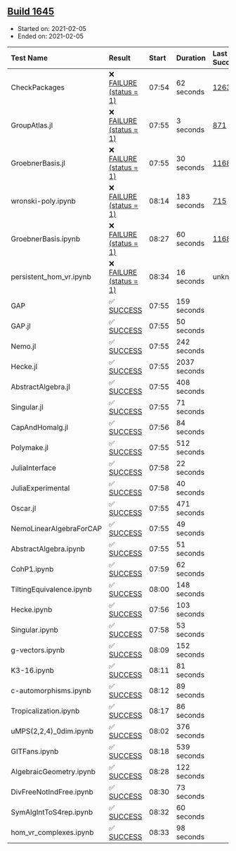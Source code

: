 ## [Build 1645](https://oscarci.mathematik.uni-kl.de/job/oscar-stable/1645/)

* Started on: 2021-02-05
* Ended on: 2021-02-05

| Test Name    | Result | Start | Duration | Last Success | First Failure |
|:-------------|:-------|:------|:---------|:-------------|:--------------|
| CheckPackages | ❌ [FAILURE (status = 1)](https://oscarci.mathematik.uni-kl.de/job/oscar-stable/1645/artifact/logs/build-1645/CheckPackages.log) | 07:54 | 62 seconds | [1263](https://oscarci.mathematik.uni-kl.de/job/oscar-stable/1263/) | [1264](https://oscarci.mathematik.uni-kl.de/job/oscar-stable/1264/) |
| GroupAtlas.jl | ❌ [FAILURE (status = 1)](https://oscarci.mathematik.uni-kl.de/job/oscar-stable/1645/artifact/logs/build-1645/GroupAtlas.jl.log) | 07:55 | 3 seconds | [871](https://oscarci.mathematik.uni-kl.de/job/oscar-stable/871/) | [872](https://oscarci.mathematik.uni-kl.de/job/oscar-stable/872/) |
| GroebnerBasis.jl | ❌ [FAILURE (status = 1)](https://oscarci.mathematik.uni-kl.de/job/oscar-stable/1645/artifact/logs/build-1645/GroebnerBasis.jl.log) | 07:55 | 30 seconds | [1168](https://oscarci.mathematik.uni-kl.de/job/oscar-stable/1168/) | [1169](https://oscarci.mathematik.uni-kl.de/job/oscar-stable/1169/) |
| wronski-poly.ipynb | ❌ [FAILURE (status = 1)](https://oscarci.mathematik.uni-kl.de/job/oscar-stable/1645/artifact/logs/build-1645/wronski-poly.ipynb.log) | 08:14 | 183 seconds | [715](https://oscarci.mathematik.uni-kl.de/job/oscar-stable/715/) | [716](https://oscarci.mathematik.uni-kl.de/job/oscar-stable/716/) |
| GroebnerBasis.ipynb | ❌ [FAILURE (status = 1)](https://oscarci.mathematik.uni-kl.de/job/oscar-stable/1645/artifact/logs/build-1645/GroebnerBasis.ipynb.log) | 08:27 | 60 seconds | [1168](https://oscarci.mathematik.uni-kl.de/job/oscar-stable/1168/) | [1169](https://oscarci.mathematik.uni-kl.de/job/oscar-stable/1169/) |
| persistent_hom_vr.ipynb | ❌ [FAILURE (status = 1)](https://oscarci.mathematik.uni-kl.de/job/oscar-stable/1645/artifact/logs/build-1645/persistent_hom_vr.ipynb.log) | 08:34 | 16 seconds | unknown | unknown |
| GAP | ✅ [SUCCESS](https://oscarci.mathematik.uni-kl.de/job/oscar-stable/1645/artifact/logs/build-1645/GAP.log) | 07:55 | 159 seconds |  |  |
| GAP.jl | ✅ [SUCCESS](https://oscarci.mathematik.uni-kl.de/job/oscar-stable/1645/artifact/logs/build-1645/GAP.jl.log) | 07:55 | 50 seconds |  |  |
| Nemo.jl | ✅ [SUCCESS](https://oscarci.mathematik.uni-kl.de/job/oscar-stable/1645/artifact/logs/build-1645/Nemo.jl.log) | 07:55 | 242 seconds |  |  |
| Hecke.jl | ✅ [SUCCESS](https://oscarci.mathematik.uni-kl.de/job/oscar-stable/1645/artifact/logs/build-1645/Hecke.jl.log) | 07:55 | 2037 seconds |  |  |
| AbstractAlgebra.jl | ✅ [SUCCESS](https://oscarci.mathematik.uni-kl.de/job/oscar-stable/1645/artifact/logs/build-1645/AbstractAlgebra.jl.log) | 07:55 | 408 seconds |  |  |
| Singular.jl | ✅ [SUCCESS](https://oscarci.mathematik.uni-kl.de/job/oscar-stable/1645/artifact/logs/build-1645/Singular.jl.log) | 07:55 | 71 seconds |  |  |
| CapAndHomalg.jl | ✅ [SUCCESS](https://oscarci.mathematik.uni-kl.de/job/oscar-stable/1645/artifact/logs/build-1645/CapAndHomalg.jl.log) | 07:56 | 84 seconds |  |  |
| Polymake.jl | ✅ [SUCCESS](https://oscarci.mathematik.uni-kl.de/job/oscar-stable/1645/artifact/logs/build-1645/Polymake.jl.log) | 07:55 | 512 seconds |  |  |
| JuliaInterface | ✅ [SUCCESS](https://oscarci.mathematik.uni-kl.de/job/oscar-stable/1645/artifact/logs/build-1645/JuliaInterface.log) | 07:58 | 22 seconds |  |  |
| JuliaExperimental | ✅ [SUCCESS](https://oscarci.mathematik.uni-kl.de/job/oscar-stable/1645/artifact/logs/build-1645/JuliaExperimental.log) | 07:58 | 40 seconds |  |  |
| Oscar.jl | ✅ [SUCCESS](https://oscarci.mathematik.uni-kl.de/job/oscar-stable/1645/artifact/logs/build-1645/Oscar.jl.log) | 07:55 | 471 seconds |  |  |
| NemoLinearAlgebraForCAP | ✅ [SUCCESS](https://oscarci.mathematik.uni-kl.de/job/oscar-stable/1645/artifact/logs/build-1645/NemoLinearAlgebraForCAP.log) | 07:55 | 49 seconds |  |  |
| AbstractAlgebra.ipynb | ✅ [SUCCESS](https://oscarci.mathematik.uni-kl.de/job/oscar-stable/1645/artifact/logs/build-1645/AbstractAlgebra.ipynb.log) | 07:55 | 51 seconds |  |  |
| CohP1.ipynb | ✅ [SUCCESS](https://oscarci.mathematik.uni-kl.de/job/oscar-stable/1645/artifact/logs/build-1645/CohP1.ipynb.log) | 07:59 | 62 seconds |  |  |
| TiltingEquivalence.ipynb | ✅ [SUCCESS](https://oscarci.mathematik.uni-kl.de/job/oscar-stable/1645/artifact/logs/build-1645/TiltingEquivalence.ipynb.log) | 08:00 | 148 seconds |  |  |
| Hecke.ipynb | ✅ [SUCCESS](https://oscarci.mathematik.uni-kl.de/job/oscar-stable/1645/artifact/logs/build-1645/Hecke.ipynb.log) | 07:56 | 103 seconds |  |  |
| Singular.ipynb | ✅ [SUCCESS](https://oscarci.mathematik.uni-kl.de/job/oscar-stable/1645/artifact/logs/build-1645/Singular.ipynb.log) | 07:58 | 53 seconds |  |  |
| g-vectors.ipynb | ✅ [SUCCESS](https://oscarci.mathematik.uni-kl.de/job/oscar-stable/1645/artifact/logs/build-1645/g-vectors.ipynb.log) | 08:09 | 152 seconds |  |  |
| K3-16.ipynb | ✅ [SUCCESS](https://oscarci.mathematik.uni-kl.de/job/oscar-stable/1645/artifact/logs/build-1645/K3-16.ipynb.log) | 08:11 | 81 seconds |  |  |
| c-automorphisms.ipynb | ✅ [SUCCESS](https://oscarci.mathematik.uni-kl.de/job/oscar-stable/1645/artifact/logs/build-1645/c-automorphisms.ipynb.log) | 08:12 | 89 seconds |  |  |
| Tropicalization.ipynb | ✅ [SUCCESS](https://oscarci.mathematik.uni-kl.de/job/oscar-stable/1645/artifact/logs/build-1645/Tropicalization.ipynb.log) | 08:17 | 86 seconds |  |  |
| uMPS(2,2,4)_0dim.ipynb | ✅ [SUCCESS](https://oscarci.mathematik.uni-kl.de/job/oscar-stable/1645/artifact/logs/build-1645/uMPS-2-2-4-_0dim.ipynb.log) | 08:02 | 376 seconds |  |  |
| GITFans.ipynb | ✅ [SUCCESS](https://oscarci.mathematik.uni-kl.de/job/oscar-stable/1645/artifact/logs/build-1645/GITFans.ipynb.log) | 08:18 | 539 seconds |  |  |
| AlgebraicGeometry.ipynb | ✅ [SUCCESS](https://oscarci.mathematik.uni-kl.de/job/oscar-stable/1645/artifact/logs/build-1645/AlgebraicGeometry.ipynb.log) | 08:28 | 122 seconds |  |  |
| DivFreeNotIndFree.ipynb | ✅ [SUCCESS](https://oscarci.mathematik.uni-kl.de/job/oscar-stable/1645/artifact/logs/build-1645/DivFreeNotIndFree.ipynb.log) | 08:30 | 73 seconds |  |  |
| SymAlgIntToS4rep.ipynb | ✅ [SUCCESS](https://oscarci.mathematik.uni-kl.de/job/oscar-stable/1645/artifact/logs/build-1645/SymAlgIntToS4rep.ipynb.log) | 08:32 | 60 seconds |  |  |
| hom_vr_complexes.ipynb | ✅ [SUCCESS](https://oscarci.mathematik.uni-kl.de/job/oscar-stable/1645/artifact/logs/build-1645/hom_vr_complexes.ipynb.log) | 08:33 | 98 seconds |  |  |

